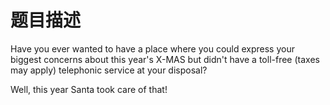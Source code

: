 # 题目描述

Have you ever wanted to have a place where you could express your biggest concerns about this year's X-MAS but didn't have a toll-free (taxes may apply) telephonic service at your disposal?

Well, this year Santa took care of that!



